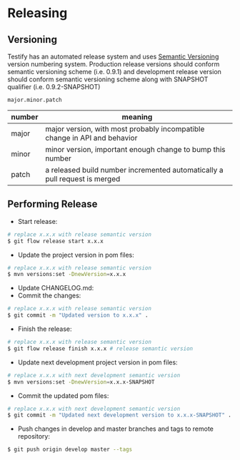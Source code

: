 # Releasing

## Versioning
Testify has an automated release system and uses [Semantic Versioning](http://semver.org) version numbering system. Production release versions should conform semantic versioning scheme (i.e. 0.9.1) and development release version should conform semantic versioning scheme along with SNAPSHOT qualifier (i.e. 0.9.2-SNAPSHOT)

```
major.minor.patch
```

| number | meaning                                                                    |
| ------ | -------------------------------------------------------------------------- |
| major  | major version, with most probably incompatible change in API and behavior  |
| minor  | minor version, important enough change to bump this number                 |
| patch  | a released build number incremented automatically a pull request is merged |

## Performing Release
- Start release:
```bash
# replace x.x.x with release semantic version
$ git flow release start x.x.x
```
- Update the project version in pom files:
```bash
# replace x.x.x with release semantic version
$ mvn versions:set -DnewVersion=x.x.x
```
- Update CHANGELOG.md:
- Commit the changes:
```bash
# replace x.x.x with release semantic version
$ git commit -m "Updated version to x.x.x" .
```
- Finish the release:
```bash
# replace x.x.x with release semantic version
$ git flow release finish x.x.x # release semantic version
```
- Update next development project version in pom files:
```bash
# replace x.x.x with next development semantic version
$ mvn versions:set -DnewVersion=x.x.x-SNAPSHOT
```
- Commit the updated pom files:
```bash
# replace x.x.x with next development semantic version
$ git commit -m "Updated next development version to x.x.x-SNAPSHOT" .
```
- Push changes in develop and master branches and tags to remote repository:
```bash
$ git push origin develop master --tags
```
